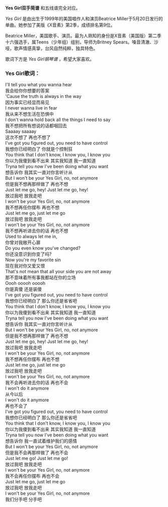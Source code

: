 

**Yes Girl双手简谱** 和五线谱完全对应。

_Yes Girl_ 是由出生于1999年的美国唱作人和演员Beatrice
Miller于5月20日发行的单曲。她参加了美版《X音素》第2季，成绩排名第9位。

Beatrice Miller，美国歌手、演员。最为人熟知的身份是X音素（美国版）第二季十六强选手，属Teens（少年组）组别，导师为Britney
Spears。嗓音清澈、沙哑，歌声情感真挚，台风自然纯粹，独具特色。

歌词下方是 _Yes Girl钢琴谱_ ，希望大家喜欢。

### Yes Girl歌词：

I'll tell you what you wanna hear  
我会给你你想要的答案  
'Cause the truth is always in the way  
因为事实已经显而易见  
I never wanna live in fear  
我从来不想生活在恐惧中  
I don't wanna hold back all the things I need to say  
我不想把所有想说的话都咽回去  
Saaaay saaaay  
这次不想了 再也不想了  
I've got you figured out, you need to have control  
我想你已经明白了 你就是个控制狂  
You think that I don't know, I know you, I know you  
你以为我傻到看不出来 其实我知道 我一直知道  
Tryna tell you now I've been doing what you want  
想告诉你 我其实一直对你言听计从  
But I won't be your Yes Girl, no, not anymore  
但是我不想再那样做了 再也不想  
Just let me go, hey! Just let me go, hey!  
放过我吧 放我走吧  
I won't be your Yes Girl, no, not anymore  
我不想再任你摆布 再也不想  
Just let me go, just let me go  
放过我吧 放我走吧  
I won't be your Yes Girl, no, not anymore  
我不想再听进去你的话 再也不想  
Used to always let me in,  
你曾对我敞开心扉  
Do you even know you've changed?  
你还没意识到你变了吗?  
Now you're my favorite sin  
现在我对你又爱又恨  
That's not mean that all your side you are not away  
那不意味着所有事我都站在你的立场  
Oooh ooooh ooooh  
你是真傻 还是装傻  
I've got you figured out, you need to have control  
我想你已经明白了 那么你还是省省吧  
You think that I don't know, I know you, I know you  
你以为我傻到看不出来 其实我知道 我一直知道  
Tryna tell you now I've been doing what you want  
想告诉你 我其实一直对你言听计从  
But I won't be your Yes Girl, no, not anymore  
但是我不想再那样做了 再也不想  
Just let me go, hey! Just let me go, hey!  
放过我吧 放我走吧  
I won't be your Yes Girl, no, not anymore  
我不想再任你摆布 再也不想  
Just let me go, just let me go  
放过我吧 放我走吧  
I won't be your Yes Girl, no, not anymore  
我不会再听进去你的话 再也不会  
I won't do it anymore  
从今以后  
I won't do it anymore  
再也不会了  
I've got you figured out, you need to have control  
我想你已经明白了 那么你还是省省吧  
You think that I don't know, I know you, I know you  
你以为我傻到看不出来 其实我知道 我一直知道  
Tryna tell you now I've been doing what you want  
想告诉你 我一直试着维护我们的感情  
But I won't be your Yes Girl, no, not anymore  
但是我不会再那样做了 再也不会  
Just let me go! Just let me go!  
放过我吧 放我走吧  
I won't be your Yes Girl, no, not anymore  
我不会再任你摆布 再也不会  
Just let me go, just let me go  
放过我吧 放我走吧  
I won't be your Yes Girl, no, not anymore  
我们分手吧 分手吧

